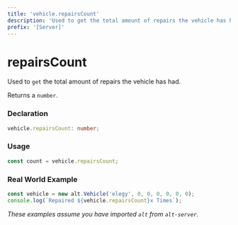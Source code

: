 ```yaml
---
title: 'vehicle.repairsCount'
description: 'Used to get the total amount of repairs the vehicle has had.'
prefix: '[Server]'
---
```


# repairsCount

Used to `get` the total amount of repairs the vehicle has had.

Returns a `number`.

### Declaration

```typescript
vehicle.repairsCount: number;
```

### Usage

```js
const count = vehicle.repairsCount;
```

### Real World Example

```js
const vehicle = new alt.Vehicle('elegy', 0, 0, 0, 0, 0, 0);
console.log(`Repaired ${vehicle.repairsCount}x Times`);
```

_These examples assume you have imported `alt` from `alt-server`._